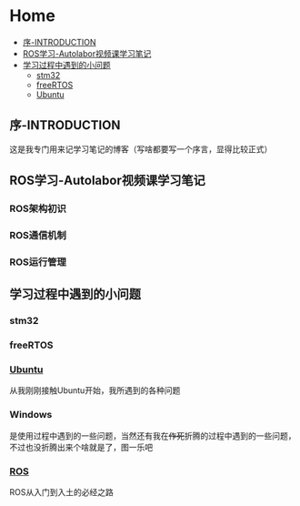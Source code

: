 # Home
  - [序-INTRODUCTION](#序-INTRODUCTION)
  - [ROS学习-Autolabor视频课学习笔记](#ROS学习-Autolabor视频课学习笔记)
  - [学习过程中遇到的小问题](#学习过程中遇到的小问题)
    - [stm32](#stm32)
    - [freeRTOS](#freeRTOS)
    - [Ubuntu](#Ubuntu)
## 序-INTRODUCTION
这是我专门用来记学习笔记的博客（写啥都要写一个序言，显得比较正式）
## ROS学习-Autolabor视频课学习笔记
### ROS架构初识
### ROS通信机制
### ROS运行管理
## 学习过程中遇到的小问题
### stm32
### freeRTOS
### [Ubuntu](https://github.com/RisingsunLuo/Risingsun927.github.io/tree/main/%E5%AD%A6%E4%B9%A0%E8%BF%87%E7%A8%8B%E4%B8%AD%E9%81%87%E5%88%B0%E7%9A%84%E5%B0%8F%E9%97%AE%E9%A2%98/Ubuntu)  
从我刚刚接触Ubuntu开始，我所遇到的各种问题
### Windows
是使用过程中遇到的一些问题，当然还有我在~~作死~~折腾的过程中遇到的一些问题，不过也没折腾出来个啥就是了，图一乐吧
### [ROS](https://github.com/RisingsunLuo/Risingsun927.github.io/tree/main/%E5%AD%A6%E4%B9%A0%E8%BF%87%E7%A8%8B%E4%B8%AD%E9%81%87%E5%88%B0%E7%9A%84%E5%B0%8F%E9%97%AE%E9%A2%98/ROS)  
ROS从入门到入土的必经之路
